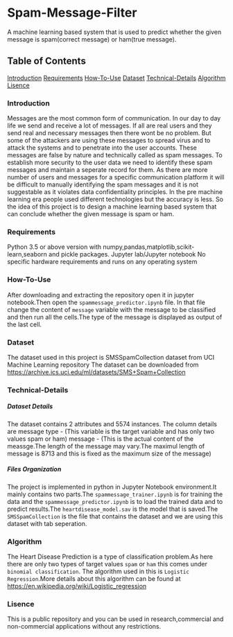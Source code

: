 # Spam-Message-Filter
A machine learning based system that is used to predict whether the given message is spam(correct message) or ham(true message).
## Table of Contents
[Introduction](#Introduction)
[Requirements](#Requirements)
[How-To-Use](#How-To-Use)
[Dataset](#Dataset)
[Technical-Details](#Technical-Details)
[Algorithm](#Algorithm)
[Lisence](#Lisence)
### Introduction
Messages are the most common form of communication. In our day to day life we send and receive a lot of messages. If all are real users and they send real  and necessary messages then there wont be no problem. But some of the attackers are using these messages to spread virus and to attack the systems and to penetrate into the user accounts. These messages are false by nature and technically called as spam messages. To establish more security to the user data we need to identify these spam messages and maintain a seperate record for them. As there are more number of users and messages for a specific communication platform it will be difficult to manually identifying the spam messages and it is not suggestable as it violates data confidentiality principles. In the pre machine learning era people used different technologies but the accuracy is less. So the idea of this project is to design a machine learning based system that can conclude whether the given message is spam or ham. 
### Requirements
Python 3.5 or above version with numpy,pandas,matplotlib,scikit-learn,seaborn and pickle packages.
Jupyter lab/Jupyter notebook
No specific hardware requirements and runs on any operating system
### How-To-Use
After downloading and extracting the repository open it in jupyter notebook.Then open the `spammessage_predictor.ipynb` file. In that file change the content of `message` variable with the message to be classified and then run all the cells.The type of the message is displayed as output of the last cell.

### Dataset
The dataset used in this project is SMSSpamCollection dataset from UCI Machine Learning repository
The dataset can be downloaded from <https://archive.ics.uci.edu/ml/datasets/SMS+Spam+Collection>
### Technical-Details
##### Dataset Details
The dataset contains 2 attributes and 5574 instances.
The column details are
message type - (This variable is the target variable and has only two values spam or ham)
message - (This is the actual content of the meassge.The length of the message may vary.The maximul length of message is 8713 and this is fixed as the maximum size of the message)
##### Files Organization
The project is implemented in python in Jupyter Notebook environment.It mainly contains two parts.The `spammessage_trainer.ipynb` is for training the data and the `spammessage_predictor.ipynb` is to load the trained data and to predict results.The `heartdisease_model.sav` is the model that is saved.The `SMSSpamCollection` is the file that contains the dataset and we are using this dataset with tab seperation.
### Algorithm
The Heart Disease Prediction is a type of classification problem.As here there are only two types of target values `spam` or `ham` this comes under `binomial classification`.
The algorithm used in this is `Logistic Regression`.More details about this algorithm can be found at <https://en.wikipedia.org/wiki/Logistic_regression>
### Lisence
This is a public repository and you can be used in research,commercial and non-commercial applications without any restrictions.

